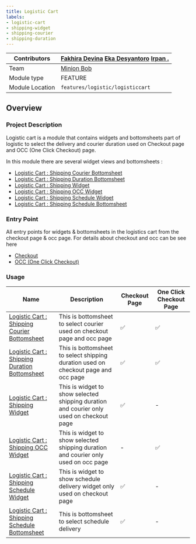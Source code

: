 ```yaml
---
title: Logistic Cart
labels:
- logistic-cart
- shipping-widget
- shipping-courier
- shipping-duration
---
```



| Contributors | [Fakhira Devina](https://tokopedia.atlassian.net/wiki/people/61077e53b704b40068e80a8e?ref=confluence) [Eka Desyantoro](https://tokopedia.atlassian.net/wiki/people/6283196bd9ddcc006e9c7a85?ref=confluence) [Irpan .](https://tokopedia.atlassian.net/wiki/people/6253578a3bf0f0007015669c?ref=confluence) |
| --- | --- |
| Team | [Minion Bob](https://tokopedia.atlassian.net/people/team/2373d8a6-1afc-4f2a-aa7a-63855c273051) |
| Module type | ​<!--start status:YELLOW-->FEATURE<!--end status--> |
| Module Location | `features/logistic/logisticcart` |

<!--toc-->

## Overview

### Project Description

Logistic cart is a module that contains widgets and bottomsheets part of logistic to select the delivery and courier duration used on Checkout page and OCC (One Click Checkout) page. 

In this module there are several widget views and bottomsheets : 

- [Logistic Cart : Shipping Courier Bottomsheet](/wiki/spaces/PA/pages/2154529498/Logistic+Cart+%3A+Shipping+Courier+Bottomsheet)
- [Logistic Cart : Shipping Duration Bottomsheet](/wiki/spaces/PA/pages/2152824899/Logistic+Cart+%3A+Shipping+Duration+Bottomsheet)
- [Logistic Cart : Shipping Widget](/wiki/spaces/PA/pages/2049454803/Logistic+Cart+%3A+Shipping+Widget)
- [Logistic Cart : Shipping OCC Widget](/wiki/spaces/PA/pages/2052555030/Logistic+Cart+%3A+Shipping+OCC+Widget)
- [Logistic Cart : Shipping Schedule Widget](/wiki/spaces/PA/pages/2084702465/Logistic+Cart+%3A+Shipping+Schedule+Widget)
- [Logistic Cart : Shipping Schedule Bottomsheet](/wiki/spaces/PA/pages/2086731957/Logistic+Cart+%3A+Shipping+Schedule+Bottomsheet)

### Entry Point

All entry points for widgets & bottomsheets in the logistics cart from the checkout page & occ page. For details about checkout and occ can be see here

- [Checkout](/wiki/spaces/PA/pages/1426720585/Checkout)
- [OCC (One Click Checkout)](/wiki/spaces/PA/pages/1412564357/One+Click+Checkout)

### Usage



| **Name** | **Description** | **Checkout Page** | **One Click Checkout Page** |
| --- | --- | --- | --- |
| [Logistic Cart : Shipping Courier Bottomsheet](/wiki/spaces/PA/pages/2154529498/Logistic+Cart+%3A+Shipping+Courier+Bottomsheet) | This is bottomsheet to select courier used on checkout page and occ page | ✅  |  ✅ |
| [Logistic Cart : Shipping Duration Bottomsheet](/wiki/spaces/PA/pages/2152824899/Logistic+Cart+%3A+Shipping+Duration+Bottomsheet) | This is bottomsheet to select shipping duration used on checkout page and occ page | ✅ | ✅ |
| [Logistic Cart : Shipping Widget](/wiki/spaces/PA/pages/2049454803/Logistic+Cart+%3A+Shipping+Widget) | This is widget to show selected shipping duration and courier only used on checkout page | ✅ | - |
| [Logistic Cart : Shipping OCC Widget](/wiki/spaces/PA/pages/2052555030/Logistic+Cart+%3A+Shipping+OCC+Widget) | This is widget to show selected shipping duration and courier only used on occ page | - | ✅ |
| [Logistic Cart : Shipping Schedule Widget](/wiki/spaces/PA/pages/2084702465/Logistic+Cart+%3A+Shipping+Schedule+Widget) | This is widget to show schedule delivery widget only used on checkout page | ✅ | - |
| [Logistic Cart : Shipping Schedule Bottomsheet](/wiki/spaces/PA/pages/2086731957/Logistic+Cart+%3A+Shipping+Schedule+Bottomsheet) | This is bottomsheet to select schedule delivery | ✅ | - |